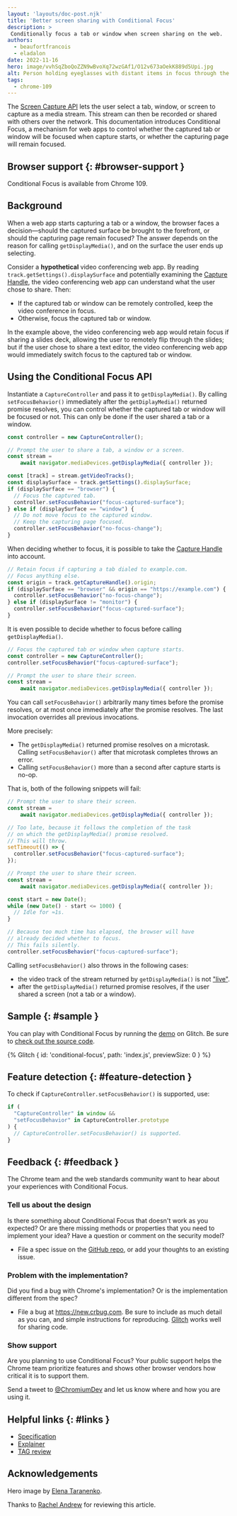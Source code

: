 ```yaml
---
layout: 'layouts/doc-post.njk'
title: 'Better screen sharing with Conditional Focus'
description: >
 Conditionally focus a tab or window when screen sharing on the web.
authors:
  - beaufortfrancois
  - eladalon
date: 2022-11-16
hero: image/vvhSqZboQoZZN9wBvoXq72wzGAf1/O12v673aOekK889d5Upi.jpg
alt: Person holding eyeglasses with distant items in focus through the glasses.
tags:
  - chrome-109
---
```


The [Screen Capture API] lets the user select a tab, window, or screen to capture as a media stream. This stream can then be recorded or shared with others over the network. This documentation introduces Conditional Focus, a mechanism for web apps to control whether the captured tab or window will be focused when capture starts, or whether the capturing page will remain focused.

## Browser support {: #browser-support }

Conditional Focus is available from Chrome&nbsp;109.

## Background

When a web app starts capturing a tab or a window, the browser faces a decision—should the captured surface be brought to the forefront, or should the capturing page remain focused? The answer depends on the reason for calling `getDisplayMedia()`, and on the surface the user ends up selecting.

Consider a **hypothetical** video conferencing web app. By reading `track.getSettings().displaySurface` and potentially examining the [Capture Handle], the video conferencing web app can understand what the user chose to share. Then:

- If the captured tab or window can be remotely controlled, keep the video conference in focus.
- Otherwise, focus the captured tab or window.

In the example above, the video conferencing web app would retain focus if sharing a slides deck, allowing the user to remotely flip through the slides; but if the user chose to share a text editor, the video conferencing web app would immediately switch focus to the captured tab or window.

## Using the Conditional Focus API

Instantiate a `CaptureController` and pass it to `getDisplayMedia()`. By calling `setFocusBehavior()` immediately after the `getDiplayMedia()` returned promise resolves, you can control whether the captured tab or window will be focused or not. This can only be done if the user shared a tab or a window.

```js
const controller = new CaptureController();

// Prompt the user to share a tab, a window or a screen.
const stream =
    await navigator.mediaDevices.getDisplayMedia({ controller });

const [track] = stream.getVideoTracks();
const displaySurface = track.getSettings().displaySurface;
if (displaySurface == "browser") {
  // Focus the captured tab.
  controller.setFocusBehavior("focus-captured-surface");
} else if (displaySurface == "window") {
  // Do not move focus to the captured window.
  // Keep the capturing page focused.
  controller.setFocusBehavior("no-focus-change");
}
```

When deciding whether to focus, it is possible to take the [Capture Handle] into account.

```js
// Retain focus if capturing a tab dialed to example.com.
// Focus anything else.
const origin = track.getCaptureHandle().origin;
if (displaySurface == "browser" && origin == "https://example.com") {
  controller.setFocusBehavior("no-focus-change");
} else if (displaySurface != "monitor") {
  controller.setFocusBehavior("focus-captured-surface");
}
```

It is even possible to decide whether to focus before calling `getDisplayMedia()`.

```js
// Focus the captured tab or window when capture starts.
const controller = new CaptureController();
controller.setFocusBehavior("focus-captured-surface");

// Prompt the user to share their screen.
const stream =
    await navigator.mediaDevices.getDisplayMedia({ controller });
```

You can call `setFocusBehavior()` arbitrarily many times before the promise resolves, or at most once immediately after the promise resolves. The last invocation overrides all previous invocations.

More precisely:
- The `getDisplayMedia()` returned promise resolves on a microtask. Calling `setFocusBehavior()` after that microtask completes throws an error.
- Calling `setFocusBehavior()` more than a second after capture starts is no-op.

That is, both of the following snippets will fail:

```js
// Prompt the user to share their screen.
const stream =
    await navigator.mediaDevices.getDisplayMedia({ controller });

// Too late, because it follows the completion of the task
// on which the getDisplayMedia() promise resolved.
// This will throw.
setTimeout(() => {
  controller.setFocusBehavior("focus-captured-surface");
});
```

```js
// Prompt the user to share their screen.
const stream =
    await navigator.mediaDevices.getDisplayMedia({ controller });

const start = new Date();
while (new Date() - start <= 1000) {
  // Idle for ≈1s.
}

// Because too much time has elapsed, the browser will have
// already decided whether to focus.
// This fails silently.
controller.setFocusBehavior("focus-captured-surface");
```

Calling `setFocusBehavior()` also throws in the following cases:

- the video track of the stream returned by `getDisplayMedia()` is not ["live"].
- after the `getDisplayMedia()` returned promise resolves, if the user shared a screen (not a tab or a window).

## Sample  {: #sample }

You can play with Conditional Focus by running the [demo] on Glitch. Be sure to [check out the source code].

{% Glitch { id: 'conditional-focus', path: 'index.js', previewSize: 0 } %}

## Feature detection {: #feature-detection }

To check if `CaptureController.setFocusBehavior()` is supported, use:

```js
if (
  "CaptureController" in window &&
  "setFocusBehavior" in CaptureController.prototype
) {
  // CaptureController.setFocusBehavior() is supported.
}
```

## Feedback {: #feedback }

The Chrome team and the web standards community want to hear about your experiences with Conditional Focus.

### Tell us about the design

Is there something about Conditional Focus that doesn't work as you expected? Or are there missing methods or properties that you need to implement your idea? Have a question or comment on the security model?

* File a spec issue on the [GitHub repo][issues], or add your thoughts to an existing issue.

### Problem with the implementation?

Did you find a bug with Chrome's implementation? Or is the implementation different from the spec?

* File a bug at <https://new.crbug.com>. Be sure to include as much detail as you can, and simple instructions for reproducing. [Glitch](https://glitch.com) works well for sharing code.

### Show support

Are you planning to use Conditional Focus? Your public support helps the Chrome team prioritize features and shows other browser vendors how critical it is to support them.

Send a tweet to [@ChromiumDev] and let us know where and how you are using it.

## Helpful links {: #links }

- [Specification][spec]
- [Explainer]
- [TAG review][tag]

## Acknowledgements

Hero image by [Elena Taranenko].

Thanks to [Rachel Andrew] for reviewing this article.

[screen capture api]: https://w3c.github.io/mediacapture-screen-share/
[`getdisplaymedia()`]: https://developer.mozilla.org/docs/Web/API/MediaDevices/getDisplayMedia
[capture handle]: /docs/web-platform/capture-handle/
["live"]: https://developer.mozilla.org/en-US/docs/Web/API/MediaStreamTrack/readyState
[demo]: https://conditional-focus.glitch.me/
[check out the source code]: https://glitch.com/edit/#!/conditional-focus?path=index.js
[conditional focus]: https://wicg.github.io/conditional-focus/
[issues]: https://github.com/w3c/mediacapture-screen-share/issues/
[@chromiumdev]: https://twitter.com/ChromiumDev
[spec]: https://w3c.github.io/mediacapture-screen-share/#capturecontroller
[explainer]: https://github.com/WICG/conditional-focus/blob/main/README.md
[tag]: https://github.com/w3ctag/design-reviews/issues/679
[elena taranenko]: https://unsplash.com/photos/hCUA4xtxVTA
[rachel andrew]: https://github.com/rachelandrew
